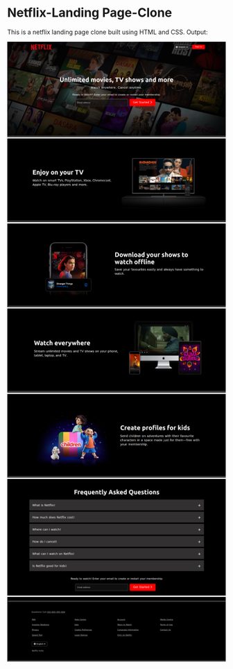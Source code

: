 # Netflix-Landing Page-Clone
This is a netflix landing page clone built using HTML and CSS.
Output: 

![Image 1](images/Output1.png)
![Image 2](images/output2.png)
![Image 3](images/output3.png)
![Image 4](images/output4.png)
![Image 5](images/output5.png)
![Image 6](images/output6.png)
![Image 7](images/output7.png)





